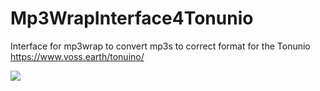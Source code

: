 # Mp3WrapInterface4Tonunio
Interface for mp3wrap to convert mp3s to correct format for the Tonunio https://www.voss.earth/tonuino/

<img src ="https://github.com/ChrisMayor/Mp3WrapInterface4Tonunio/blob/master/Screenshots/ton1.JPG"/>

